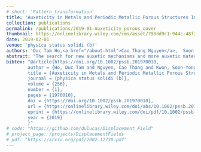 ```yaml
---
# short: 'Pattern_transformation'
title: 'Auxeticity in Metals and Periodic Metallic Porous Structures Induced by Elastic Instabilities (Phys. Status Solidi B 1/2019)'
collection: publications
permalink: /publications/2019-01-Auxeticity_porous_cover
thumbnail: https://onlinelibrary.wiley.com/cms/asset/798dd9c1-944c-48f2-8535-d78a2ecc633e/pssb201970010-blkfxd-0001-m.jpg
date: 2019-02-01
venue: 'physica status solidi (b)'
authors: 'Duc Tam Ho,<a href="/about.html">Cao Thang Nguyen</a>,  Soon-Yong Kwon, Sung Youb Kim'
abstract: "The search for new auxetic mechanisms and more auxetic materials are two important research directions in the study of auxeticity. It is well known that instabilities are usually regarded as deleterious phenomena and thus their prevention is needed. However, the work of Sung Youb Kim and his research group (article no. 1800122) shows that some elastic instabilities act as mechanisms for auxeticity in several metals and periodic metallic porous structures. The upper part of the cover figure shows that the Born–Hill's elastic instability, i.e., an elastic material instability, causes a phase transformation leading to auxeticity in a facecentered cubic metal. The lower part of the figure describes another elastic instability, i.e., buckling of the microstructure of a periodic metallic porous structure, that induces a pattern transformation causing auxeticity in the structure. Details of relevant numerical results can be found in the article."
bibtex: "@article{https://doi.org/10.1002/pssb.201970010,
        author = {Ho, Duc Tam and Nguyen, Cao Thang and Kwon, Soon-Yong and Kim, Sung Youb},
        title = {Auxeticity in Metals and Periodic Metallic Porous Structures Induced by Elastic Instabilities (Phys. Status Solidi B 1/2019)},
        journal = {physica status solidi (b)},
        volume = {256},
        number = {1},
        pages = {1970010},
        doi = {https://doi.org/10.1002/pssb.201970010},
        url = {https://onlinelibrary.wiley.com/doi/abs/10.1002/pssb.201970010},
        eprint = {https://onlinelibrary.wiley.com/doi/pdf/10.1002/pssb.201970010},
        year = {2019}
        }"
# code: "https://github.com/dulucas/Displacement_Field"
# project_page: /projects/DisplacementFields
# pdf: "https://arxiv.org/pdf/2002.12730.pdf"
---
```


